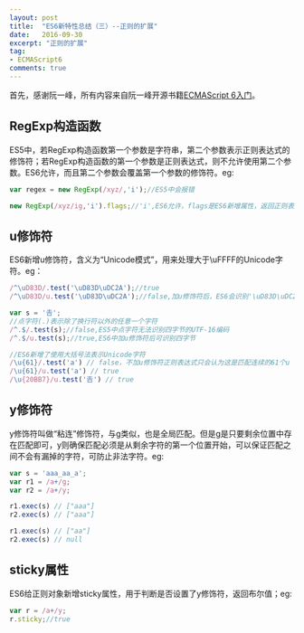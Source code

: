 ```yaml
---
layout: post
title:  "ES6新特性总结（三）--正则的扩展"
date:   2016-09-30
excerpt: "正则的扩展"
tag:
- ECMAScript6
comments: true
---
```


首先，感谢阮一峰，所有内容来自阮一峰开源书籍[ECMAScript 6入门](http://es6.ruanyifeng.com/#README)。

## RegExp构造函数

ES5中，若RegExp构造函数第一个参数是字符串，第二个参数表示正则表达式的修饰符；若RegExp构造函数的第一个参数是正则表达式，则不允许使用第二个参数。ES6允许，而且第二个参数会覆盖第一个参数的修饰符。eg:

```js
var regex = new RegExp(/xyz/,'i');//ES5中会报错

new RegExp(/xyz/ig,'i').flags;//'i',ES6允许，flags是ES6新增属性，返回正则表达式的修饰符
```

## u修饰符

ES6新增u修饰符，含义为“Unicode模式”，用来处理大于\uFFFF的Unicode字符。eg：

```js
/^\uD83D/.test('\uD83D\uDC2A');//true
/^\uD83D/u.test('\uD83D\uDC2A');//false,加u修饰符后，ES6会识别'\uD83D\uDC2A'为一个字符

var s = '𠮷';
//点字符(.)表示除了换行符以外的任意一个字符
/^.$/.test(s);//false,ES5中点字符无法识别四字节的UTF-16编码
/^.$/u.test(s);//true,ES6中加u修饰符后可识别四字节

//ES6新增了使用大括号法表示Unicode字符
/\u{61}/.test('a') // false，不加u修饰符正则表达式只会认为这是匹配连续的61个u
/\u{61}/u.test('a') // true
/\u{20BB7}/u.test('𠮷') // true
```

## y修饰符

y修饰符叫做“粘连”修饰符，与g类似，也是全局匹配。但是g是只要剩余位置中存在匹配即可，y则确保匹配必须是从剩余字符的第一个位置开始，可以保证匹配之间不会有漏掉的字符，可防止非法字符。eg:

```js
var s = 'aaa_aa_a';
var r1 = /a+/g;
var r2 = /a+/y;

r1.exec(s) // ["aaa"]
r2.exec(s) // ["aaa"]

r1.exec(s) // ["aa"]
r2.exec(s) // null
```

## sticky属性

ES6给正则对象新增sticky属性，用于判断是否设置了y修饰符，返回布尔值；eg:

```js
var r = /a+/y;
r.sticky;//true
```

